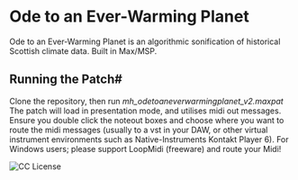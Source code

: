 # Ode to an Ever-Warming Planet
Ode to an Ever-Warming Planet is an algorithmic sonification of historical Scottish climate data. Built in Max/MSP.

## Running the Patch#
Clone the repository, then run _mh_odetoaneverwarmingplanet_v2.maxpat_
The patch will load in presentation mode, and utilises midi out messages. 
Ensure you double click the noteout boxes and choose where you want to route the midi messages (usually to a vst in your DAW, or other virtual instrument environments such as Native-Instruments Kontakt Player 6). For Windows users; please support LoopMidi (freeware) and route your Midi!

![CC License](C:/users/matthew/pictures/88x31.png)
